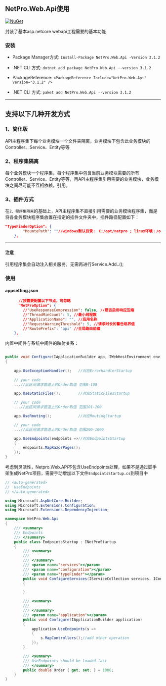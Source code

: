 
## NetPro.Web.Api使用
 [![NuGet](https://img.shields.io/nuget/v/NetPro.Web.Api.svg)](https://nuget.org/packages/NetPro.Swagger)

封装了基本asp.netcore webapi工程需要的基本功能

### 安装

* Package Manager方式:
 `Install-Package NetPro.Web.Api -Version 3.1.2`

* .NET CLI 方式: 
`dotnet add package NetPro.Web.Api --version 3.1.2`

* PackageReference:
`<PackageReference Include="NetPro.Web.Api" Version="3.1.2" />`

* .NET CLI 方式:
 `paket add NetPro.Web.Api --version 3.1.2`

---

## 支持以下几种开发方式

### 1、简化版
 API主程序集下每个业务模块一个文件夹隔离，业务模块下包含此业务模块的Controller、Service、Entity等等

### 2、程序集隔离

每个业务模块一个程序集，每个程序集中包含当前业务模块需要的所有Controller、Service、Entity等等，再API主程序集引用需要的业务模块，业务模块之间尽可能不互相依赖，引用。

### 3、插件方式

在`2、程序集隔离`的基础上，API主程序集不直接引用需要的业务模块程序集，而是将各业务模块程序集放置在指定的插件文件夹中，插件路径配置如下：
```json
"TypeFinderOption": {
		"MountePath": ""//windows默认目录： C:/opt/netpro ; linux环境：/opt/netpro
	},
```
---
#### 注意

引用程序集会自动注入相关服务，无需再进行Service.Add..();

### 使用

#### appsetting.json

```json
      //按需要配置以下节点，可忽略
      "NetProOption": {
		//"UseResponseCompression": false, //是否启用响应压缩
		//"ThreadMinCount": 5, //最小线程数
		//"ApplicationName": "", //应用名称
		//"RequestWarningThreshold": 5, //请求时长的警告临界值
		//"RoutePrefix": "api" //全局路由前缀
	},

```

内置中间件与系统中间件的映射关系：
```csharp

public void Configure(IApplicationBuilder app, IWebHostEnvironment env)
{
	
    app.UseExceptionHandler();   //对应ErrorHandlerStartup
    
	// your code
	...//此区间请求管道上的Order取值 范围0-100

    app.UseStaticFiles();        //对应StaticFilesStartup

	// your code
	...//此区间请求管道上的Order取值 范围101-200

    app.UseRouting();            //对应RoutingStartup

    // your code
	...//此区间请求管道上的Order取值 范围200-1000

    app.UseEndpoints(endpoints =>//对应EndpointsStartup
    {
        endpoints.MapRazorPages();
    });
}
```
考虑到灵活性，Netpro.Web.APi不包含UseEndpoints处理，如果不是通过脚手架生成NetPro项目，需要手动增加以下文件`EndpointsStartup.cs`到项目中
```csharp
// <auto-generated>
//  UseEndpoints   
// </auto-generated>

using Microsoft.AspNetCore.Builder;
using Microsoft.Extensions.Configuration;
using Microsoft.Extensions.DependencyInjection;

namespace NetPro.Web.Api
{
    /// <summary>
    /// Endpoints 
    /// </summary>
    public class EndpointsStartup : INetProStartup
    {
        /// <summary>
        /// 
        /// </summary>
        /// <param name="services"></param>
        /// <param name="configuration"></param>
        /// <param name="typeFinder"></param>
        public void ConfigureServices(IServiceCollection services, IConfiguration configuration, TypeFinder.ITypeFinder typeFinder)
        {

        }

        /// <summary>
        /// 
        /// </summary>
        /// <param name="application"></param>
        public void Configure(IApplicationBuilder application)
        {
            application.UseEndpoints(s =>
            {
                s.MapControllers();//add other operation
            });
        }

        /// <summary>
        /// UseEndpoints should be loaded last
        /// </summary>
        public double Order { get; set; } = 1000;
    }
}

```
